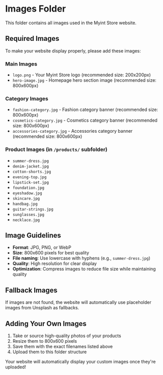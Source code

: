 # Images Folder

This folder contains all images used in the Myint Store website.

## Required Images

To make your website display properly, please add these images:

### Main Images
- `logo.png` - Your Myint Store logo (recommended size: 200x200px)
- `hero-image.jpg` - Homepage hero section image (recommended size: 800x600px)

### Category Images
- `fashion-category.jpg` - Fashion category banner (recommended size: 800x600px)
- `cosmetics-category.jpg` - Cosmetics category banner (recommended size: 800x600px)
- `accessories-category.jpg` - Accessories category banner (recommended size: 800x600px)

### Product Images (in `/products/` subfolder)
- `summer-dress.jpg`
- `denim-jacket.jpg`
- `cotton-shorts.jpg`
- `evening-top.jpg`
- `lipstick-set.jpg`
- `foundation.jpg`
- `eyeshadow.jpg`
- `skincare.jpg`
- `handbag.jpg`
- `guitar-strings.jpg`
- `sunglasses.jpg`
- `necklace.jpg`

## Image Guidelines

- **Format**: JPG, PNG, or WebP
- **Size**: 800x600 pixels for best quality
- **File naming**: Use lowercase with hyphens (e.g., `summer-dress.jpg`)
- **Quality**: High resolution for clear display
- **Optimization**: Compress images to reduce file size while maintaining quality

## Fallback Images

If images are not found, the website will automatically use placeholder images from Unsplash as fallbacks.

## Adding Your Own Images

1. Take or source high-quality photos of your products
2. Resize them to 800x600 pixels
3. Save them with the exact filenames listed above
4. Upload them to this folder structure

Your website will automatically display your custom images once they're uploaded!
